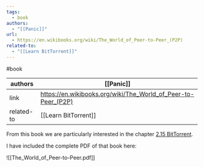 ```yaml
---
tags:
  - book
authors:
  - "[[Panic]]"
url:
  - https://en.wikibooks.org/wiki/The_World_of_Peer-to-Peer_(P2P)
related-to:
  - "[[Learn BitTorrent]]"
---
```

#book 

| authors    | [[Panic]]                                                     |
| ---------- | ------------------------------------------------------------- |
| link       | https://en.wikibooks.org/wiki/The_World_of_Peer-to-Peer_(P2P) |
| related-to | [[Learn BitTorrent]]                                          |

From this book we are particularly interested in the chapter [2.15 BitTorrent](https://en.wikibooks.org/wiki/The_World_of_Peer-to-Peer_(P2P)/Networks_and_Protocols/BitTorrent).

I have included the complete PDF of that book here:

![[The_World_of_Peer-to-Peer.pdf]]
